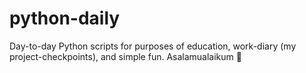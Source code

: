 # python-daily
 Day-to-day Python scripts for purposes of education, work-diary (my project-checkpoints), and simple fun. Asalamualaikum 👋

